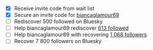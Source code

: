 - [x] Receive invite code from wait list
- [x] Secure an invite code for [biancaglamour69](https://twitter.com/biancaglamour69)
- [ ] Rediscover 500 followed on Bluesky <!--- how many used to be followed on Twitter -->
- [ ] Help biancaglamour69 rediscover [613 followed](https://web.archive.org/web/20230226214015/https://twitter.com/biancaglamour69) <!--- how many used to be followed on Twitter -->
- [ ] Help biancaglamour69 with recovering [1 068 followers](https://web.archive.org/web/20230629090906/https://twitter.com/biancaglamour69) <!--- how many followers used to be on Twitter -->
- [ ] Recover 7 800 followers on Bluesky <!--- how many followers used to be on Twitter -->
